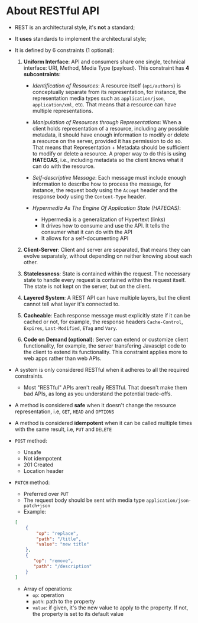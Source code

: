 # About RESTful API

- REST is an architectural style, it's **not** a standard;

- It **uses** standards to implement the architectural style;

- It is defined by 6 constraints (1 optional):

    1. **Uniform Interface**: API and consumers share one single, technical interface: URI, Method, Media Type (payload). This constraint has **4 subcontraints**:

        - *Identification of Resources*: A resource itself (`api/authors`) is conceptually separate from its representation, for instance, the representation media types such as `application/json`, `application/xml`, etc. That means that a resource can have multiple representations.

        - *Manipulation of Resources through Representations*: When a client holds representation of a resource, including any possible metadata, it should have enough information to modify or delete a resource on the server, provided it has permission to do so. That means that Representation + Metadata should be sufficient to modify or delete a resource. A proper way to do this is using **HATEOAS**, i.e., including metadata so the client knows what it can do with the resource.

        - *Self-descriptive Message*: Each message must include enough information to describe how to process the message, for instance, the request body using the `Accept` header and the response body using the `Content-Type` header. 

        - *Hypermedia As The Engine Of Application State (HATEOAS)*:
            
            - Hypermedia is a generalization of Hypertext (links)
            - It drives how to consume and use the API. It tells the consumer what it can do with the API
            - It allows for a self-documenting API
    
    1. **Client-Server**: Client and server are separated, that means they can evolve separately, without depending on neither knowing about each other.

    1. **Statelessness**: State is contained within the request. The necessary state to handle every request is contained within the request itself. The state is not kept on the server, but on the client.

    1. **Layered System**: A REST API can have multiple layers, but the client cannot tell what layer it's connected to.

    1. **Cacheable**: Each response message must explicitly state if it can be cached or not, for example, the response headers `Cache-Control`, `Expires`, `Last-Modified`, `ETag` and `Vary`.

    1. **Code on Demand (optional)**: Server can extend or customize client functionality, for example, the server transfering Javascipt code to the client to extend its functionality. This constraint applies more to web apps rather than web APIs.

- A system is only considered RESTful when it adheres to all the required constraints.
    
    - Most "RESTful" APIs aren't really RESTful. That doesn't make them bad APIs, as long as you understand the potential trade-offs.

- A method is considered **safe** when it doesn't change the resource representation, i.e, `GET`, `HEAD` and `OPTIONS`

- A method is considered **idempotent** when it can be called multiple times with the same result, i.e, `PUT` and `DELETE`

- `POST` method:

    - Unsafe
    - Not idempotent
    - 201 Created
    - Location header
- `PATCH` method:

    - Preferred over `PUT`
    - The request body should be sent with media type `application/json-patch+json`
    - Example:
    ```json
    [
        {
            "op": "replace",
            "path": "/title",
            "value": "new title"
        },
        {
           "op": "remove",
           "path": "/description" 
        }
    ]
    ```
    - Array of operations:
        - `op`: operation
        - `path`: path to the property
        - `value`: if given, it's the new value to apply to the property. If not, the property is set to its default value